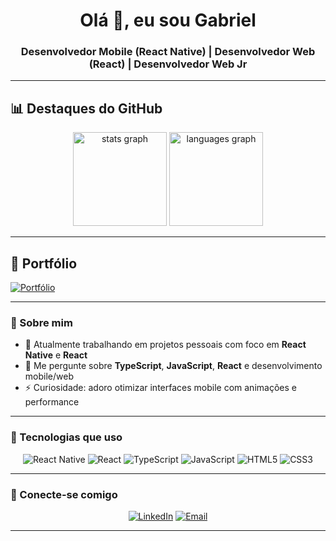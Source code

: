 <h1 align="center">Olá 👋, eu sou Gabriel</h1>
<h3 align="center">Desenvolvedor Mobile (React Native) | Desenvolvedor Web (React) | Desenvolvedor Web Jr</h3>

---

## 📊 Destaques do GitHub

<div align="center">
  <img src="https://github-readme-stats.vercel.app/api?username=gabrielmelodev&show_icons=true&theme=radical" height="150" alt="stats graph" />
  <img src="https://github-readme-stats.vercel.app/api/top-langs?username=gabrielmelodev&layout=compact&theme=radical" height="150" alt="languages graph" />
</div>

---

## 📄 Portfólio

[![Portfólio](https://img.shields.io/badge/Portf%C3%B3lio-000000?style=for-the-badge&logo=web&logoColor=white)](https://gabriel-mello-dev.github.io/Portfolio/)

---

### 🚀 Sobre mim

- 🔭 Atualmente trabalhando em projetos pessoais com foco em **React Native** e **React**  
- 💬 Me pergunte sobre **TypeScript**, **JavaScript**, **React** e desenvolvimento mobile/web  
- ⚡ Curiosidade: adoro otimizar interfaces mobile com animações e performance  

---

### 🧰 Tecnologias que uso

<div align="center">
  
![React Native](https://img.shields.io/badge/React_Native-20232A?style=for-the-badge&logo=react&logoColor=61DAFB)
![React](https://img.shields.io/badge/React-20232A?style=for-the-badge&logo=react&logoColor=61DAFB)
![TypeScript](https://img.shields.io/badge/TypeScript-3178C6?style=for-the-badge&logo=typescript&logoColor=white)
![JavaScript](https://img.shields.io/badge/JavaScript-F7DF1E?style=for-the-badge&logo=javascript&logoColor=black)
![HTML5](https://img.shields.io/badge/HTML5-E34F26?style=for-the-badge&logo=html5&logoColor=white)
![CSS3](https://img.shields.io/badge/CSS3-1572B6?style=for-the-badge&logo=css3&logoColor=white)

</div>

---

### 🔗 Conecte-se comigo

<div align="center">

[![LinkedIn](https://img.shields.io/badge/LinkedIn-0A66C2?style=for-the-badge&logo=linkedin&logoColor=white)](https://www.linkedin.com/in/gabriel-de-oliveira-mello-3a1174308/)
[![Email](https://img.shields.io/badge/Gmail-D14836?style=for-the-badge&logo=gmail&logoColor=white)](mailto:gabrielmello8986@gmail.com)

</div>

---

<br clear="both">
